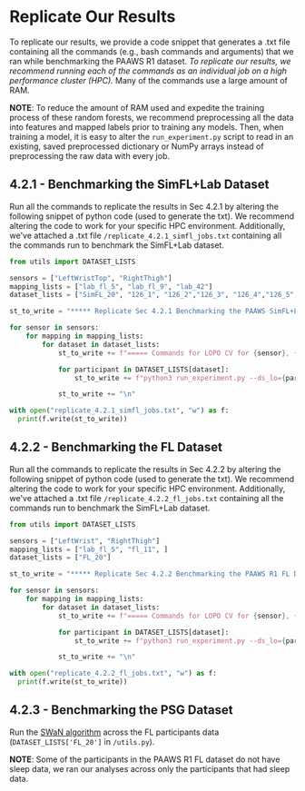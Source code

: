 # Replicate Our Results

To replicate our results, we provide a code snippet that generates a .txt file containing all the commands (e.g., bash commands and arguments) that we ran while benchmarking the PAAWS R1 dataset. *To replicate our results, we recommend running each of the commands as an individual job on a high performance cluster (HPC).* Many of the commands use a large amount of RAM.

**NOTE**: To reduce the amount of RAM used and expedite the training process of these random forests, we recommend preprocessing all the data into features and mapped labels prior to training any models. Then, when training a model, it is easy to alter the `run_experiment.py` script to read in an existing, saved preprocessed dictionary or NumPy arrays instead of preprocessing the raw data with every job.

## 4.2.1 - Benchmarking the SimFL+Lab Dataset

Run all the commands to replicate the results in Sec 4.2.1 by altering the following snippet of python code (used to generate the txt). We recommend altering the code to work for your specific HPC environment. Additionally, we've attached a .txt file `/replicate_4.2.1_simfl_jobs.txt` containing all the commands run to benchmark the SimFL+Lab dataset.

```python
from utils import DATASET_LISTS

sensors = ["LeftWristTop", "RightThigh"]
mapping_lists = ["lab_fl_5", "lab_fl_9", "lab_42"]
dataset_lists = ["SimFL_20", "126_1", "126_2","126_3", "126_4","126_5", "252"]

st_to_write = "***** Replicate Sec 4.2.1 Benchmarking the PAAWS SimFL+Lab Dataset *****\n\n"

for sensor in sensors:
    for mapping in mapping_lists:
        for dataset in dataset_lists:
            st_to_write += f"===== Commands for LOPO CV for {sensor}, {mapping} Activities, {dataset} Participants \n"

            for participant in DATASET_LISTS[dataset]:
                st_to_write += f"python3 run_experiment.py --ds_lo={participant} --sensor={sensor} --dataset={dataset} --mapping={mapping} --out_file=\'replicated_results\' --lab \n"

            st_to_write += "\n"

with open("replicate_4.2.1_simfl_jobs.txt", "w") as f:
  print(f.write(st_to_write))

```

## 4.2.2 - Benchmarking the FL Dataset
Run all the commands to replicate the results in Sec 4.2.2 by altering the following snippet of python code (used to generate the txt). We recommend altering the code to work for your specific HPC environment. Additionally, we've attached a .txt file `/replicate_4.2.2_fl_jobs.txt` containing all the commands run to benchmark the SimFL+Lab dataset.

```python
from utils import DATASET_LISTS

sensors = ["LeftWrist", "RightThigh"]
mapping_lists = ["lab_fl_5", "fl_11", ]
dataset_lists = ["FL_20"]

st_to_write = "***** Replicate Sec 4.2.2 Benchmarking the PAAWS R1 FL Dataset *****\n\n"

for sensor in sensors:
    for mapping in mapping_lists:
        for dataset in dataset_lists:
            st_to_write += f"===== Commands for LOPO CV for {sensor}, {mapping} Activities, {dataset} Participants \n"

            for participant in DATASET_LISTS[dataset]:
                st_to_write += f"python3 run_experiment.py --ds_lo={participant} --sensor={sensor} --dataset={dataset} --mapping={mapping} --out_file=\'replicated_results\' \n"

            st_to_write += "\n"

with open("replicate_4.2.2_fl_jobs.txt", "w") as f:
  print(f.write(st_to_write))
```

## 4.2.3 - Benchmarking the PSG Dataset

Run the [SWaN algorithm](https://github.com/binodthapachhetry/SWaN) across the FL participants data (`DATASET_LISTS['FL_20']` in `/utils.py`).

**NOTE**: Some of the participants in the PAAWS R1 FL dataset do not have sleep data, we ran our analyses across only the participants that had sleep data.
